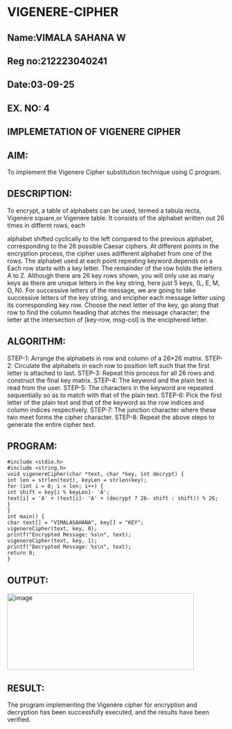 # VIGENERE-CIPHER
## Name:VIMALA SAHANA W
## Reg no:212223040241
## Date:03-09-25
## EX. NO: 4
 

## IMPLEMETATION OF VIGENERE CIPHER
 

## AIM:

To implement the Vigenere Cipher substitution technique using C program.

## DESCRIPTION:

To encrypt, a table of alphabets can be used, termed a tabula recta, Vigenère square,or Vigenère table. It consists of the alphabet written out 26 times in differnt rows, each
 
alphabet shifted cyclically to the left compared to the previous alphabet, corresponding to the 26 possible Caesar ciphers. At different points in the encryption process, the cipher uses adifferent alphabet from one of the rows. The alphabet used at each point repeating keyword.depends on a Each row starts with a key letter. The remainder of the row holds the letters A to Z. Although there are 26 key rows shown, you will only use as many keys as there are unique letters in the key string, here just 5 keys, {L, E, M, O, N}. For successive letters of the message, we are going to take successive letters of the key string, and encipher each message letter using its corresponding key row. Choose the next letter of the key, go along that row to find the column heading that	atches the message character; the letter at the intersection of
[key-row, msg-col] is the enciphered letter.


## ALGORITHM:

STEP-1: Arrange the alphabets in row and column of a 26*26 matrix.
STEP-2: Circulate the alphabets in each row to position left such that the first letter is attached to last.
STEP-3: Repeat this process for all 26 rows and construct the final key matrix.
STEP-4: The keyword and the plain text is read from the user.
STEP-5: The characters in the keyword are repeated sequentially so as to match with that of the plain text.
STEP-6: Pick the first letter of the plain text and that of the keyword as the row indices and column indices respectively.
STEP-7: The junction character where these two meet forms the cipher character.
STEP-8: Repeat the above steps to generate the entire cipher text.


## PROGRAM:
```
#include <stdio.h>
#include <string.h>
void vigenereCipher(char *text, char *key, int decrypt) {
int len = strlen(text), keyLen = strlen(key);
for (int i = 0; i < len; i++) {
int shift = key[i % keyLen]- 'A';
text[i] = 'A' + (text[i]- 'A' + (decrypt ? 26- shift : shift)) % 26;
}
}
int main() {
char text[] = "VIMALASAHANA", key[] = "KEY";
vigenereCipher(text, key, 0);
printf("Encrypted Message: %s\n", text);
vigenereCipher(text, key, 1);
printf("Decrypted Message: %s\n", text);
return 0;
}
```

## OUTPUT:
<img width="431" height="177" alt="image" src="https://github.com/user-attachments/assets/8bc0cd2b-09f4-496c-8c8f-1a2aaaf735f2" />

## RESULT:
The program implementing the Vigenère cipher for encryption and decryption has been 
successfully executed, and the results have been verified.

